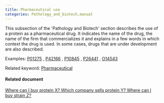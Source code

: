 ```yaml
---
title: Pharmaceutical use
categories: Pathology_and_biotech,manual
---
```


This subsection of the 'Pathology and Biotech' section describes the use of a protein as a pharmaceutical drug. It indicates the name of the drug, the name of the firm that commercializes it and explains in a few words in which context the drug is used. In some cases, drugs that are under development are also described.

Examples: [P01275](https://www.uniprot.org/uniprotkb/P01275#pathology%5Fand%5Fbiotech) , [P42166](https://www.uniprot.org/uniprotkb/P42166#pathology%5Fand%5Fbiotech) , [P10845](https://www.uniprot.org/uniprotkb/P10845#pathology%5Fand%5Fbiotech) , [P26441](https://www.uniprot.org/uniprotkb/P26441#pathology%5Fand%5Fbiotech) , [O14543](https://www.uniprot.org/uniprotkb/O14543#pathology%5Fand%5Fbiotech)

Related keyword: [Pharmaceutical](http://www.uniprot.org/keywords/582)

#### Related document

[Where can I buy protein X? Which company sells protein Y? Where can I buy strain Z?](http://www.uniprot.org/help/where%5Fto%5Fbuy)
